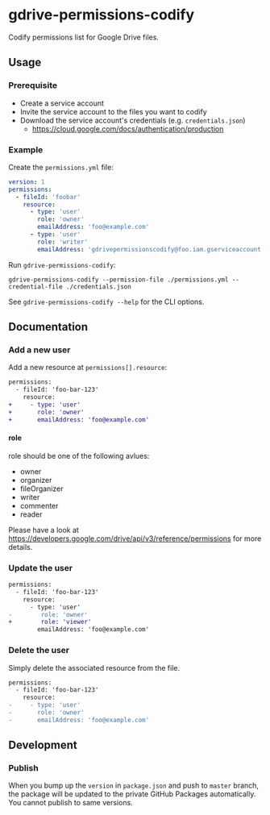 # gdrive-permissions-codify

Codify permissions list for Google Drive files.

## Usage

### Prerequisite

- Create a service account
- Invite the service account to the files you want to codify
- Download the service account's credentials (e.g. `credentials.json`)
    - https://cloud.google.com/docs/authentication/production

### Example

Create the `permissions.yml` file:

```yml
version: 1
permissions:
  - fileId: 'foobar'
    resource:
      - type: 'user'
        role: 'owner'
        emailAddress: 'foo@example.com'
      - type: 'user'
        role: 'writer'
        emailAddress: 'gdrivepermissionscodify@foo.iam.gserviceaccount.com'
```

Run `gdrive-permissions-codify`:

```
gdrive-permissions-codify --permission-file ./permissions.yml --credential-file ./credentials.json
```

See `gdrive-permissions-codify --help` for the CLI options.

## Documentation

### Add a new user

Add a new resource at `permissions[].resource`:

```diff
permissions:
  - fileId: 'foo-bar-123'
    resource:
+     - type: 'user'
+       role: 'owner'
+       emailAddress: 'foo@example.com'
```

#### role

role should be one of the following avlues:

- owner
- organizer
- fileOrganizer
- writer
- commenter
- reader

Please have a look at https://developers.google.com/drive/api/v3/reference/permissions for more details.

### Update the user

```diff
permissions:
  - fileId: 'foo-bar-123'
    resource:
      - type: 'user'
-        role: 'owner'
+        role: 'viewer'
        emailAddress: 'foo@example.com'
```

### Delete the user

Simply delete the associated resource from the file.

```diff
permissions:
  - fileId: 'foo-bar-123'
    resource:
-     - type: 'user'
-       role: 'owner'
-       emailAddress: 'foo@example.com'
```

## Development

### Publish

When you bump up the `version` in `package.json` and push to `master` branch, the package will be updated to the private GitHub Packages automatically. You cannot publish to same versions.

